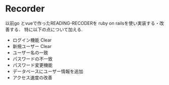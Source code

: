 # Recorder

以前go とvueで作ったREADING-RECODERを
ruby on railsを使い実装する・改善する．
特に以下の点について加える.
- ログイン機能 Clear
- 新規ユーザー Clear
 - ユーザー名の一致
 - パスワードの不一致 
- パスワード変更機能
- データベースにユーザー情報を追加
- アクセス速度の改善
